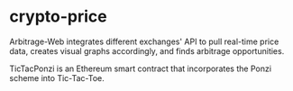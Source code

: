 # crypto-price
Arbitrage-Web integrates different exchanges' API to pull real-time price data, creates visual graphs accordingly, and finds arbitrage opportunities.

TicTacPonzi is an Ethereum smart contract that incorporates the Ponzi scheme into Tic-Tac-Toe.
